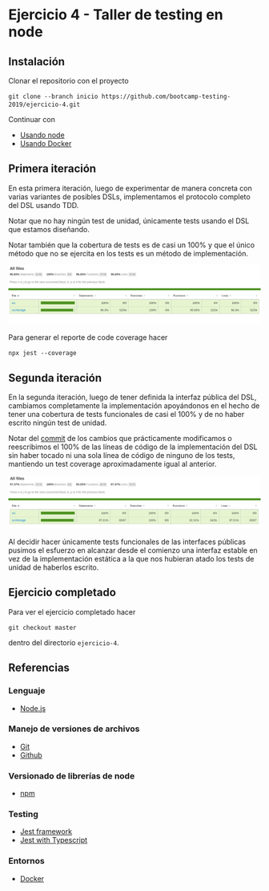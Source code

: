 # Ejercicio 4 - Taller de testing en node

## Instalación

Clonar el repositorio con el proyecto

```
git clone --branch inicio https://github.com/bootcamp-testing-2019/ejercicio-4.git
```

Continuar con

* [Usando node](./node.md)
* [Usando Docker](./docker.md)


## Primera iteración

En esta primera iteración, luego de experimentar de manera concreta con varias variantes de posibles DSLs, implementamos el protocolo completo del DSL usando TDD.

Notar que no hay ningún test de unidad, únicamente tests usando el DSL que estamos diseñando.

Notar también que la cobertura de tests es de casi un 100% y que el único método que no se ejercita en los tests es un método de implementación.

![Code coverage](./docs/code-coverage-1.png)

Para generar el reporte de code coverage hacer

```
npx jest --coverage
```

## Segunda iteración

En la segunda iteración, luego de tener definida la interfaz pública del DSL, cambiamos completamente la implementación apoyándonos en el hecho de tener una cobertura de tests funcionales de casi el 100% y de no haber escrito ningún test de unidad.

Notar del [commit](https://github.com/bootcamp-testing-2019/ejercicio-4/commit/45a46c0a8c21d81650eec27b1ffcac33f7accea9) de los cambios que prácticamente modificamos o reescribimos el 100% de las líneas de código de la implementación del DSL sin haber tocado ni una sola línea de código de ninguno de los tests, mantiendo un test coverage aproximadamente igual al anterior.

![Code coverage](./docs/code-coverage-2.png)

Al decidir hacer únicamente tests funcionales de las interfaces públicas pusimos el esfuerzo en alcanzar desde el comienzo una interfaz estable en vez de la implementación estática a la que nos hubieran atado los tests de unidad de haberlos escrito.

## Ejercicio completado

Para ver el ejercicio completado hacer

```
git checkout master
```

dentro del directorio `ejercicio-4`.

## Referencias

### Lenguaje

* [Node.js](https://nodejs.org/en/)

### Manejo de versiones de archivos

* [Git](https://git-scm.com/)
* [Github](https://github.com/)

### Versionado de librerías de node

* [npm](https://www.npmjs.com/)

### Testing

* [Jest framework](https://jestjs.io/)
* [Jest with Typescript](https://basarat.gitbooks.io/typescript/docs/testing/jest.html)

### Entornos

* [Docker](https://www.docker.com/)